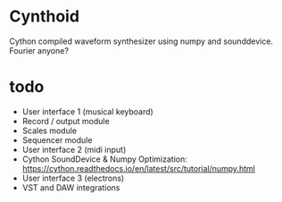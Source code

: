 # Cynthoid
Cython compiled waveform synthesizer using numpy and sounddevice. Fourier anyone?

# todo
- User interface 1 (musical keyboard)
- Record / output module
- Scales module
- Sequencer module
- User interface 2 (midi input)
- Cython SoundDevice & Numpy Optimization: https://cython.readthedocs.io/en/latest/src/tutorial/numpy.html
- User interface 3 (electrons)
- VST and DAW integrations